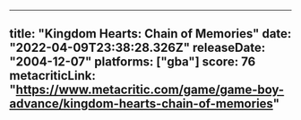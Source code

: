 
---
title: "Kingdom Hearts: Chain of Memories"
date: "2022-04-09T23:38:28.326Z"
releaseDate: "2004-12-07"
platforms: ["gba"]
score: 76
metacriticLink: "https://www.metacritic.com/game/game-boy-advance/kingdom-hearts-chain-of-memories"
---
